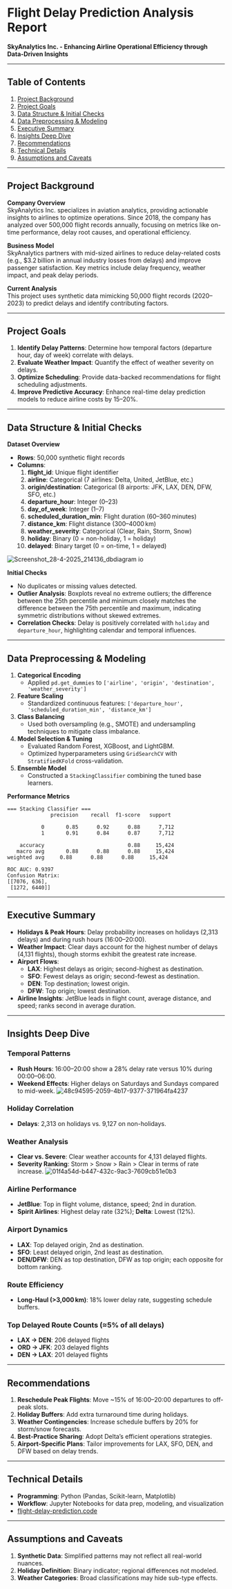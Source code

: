 # Flight Delay Prediction Analysis Report  
**SkyAnalytics Inc. - Enhancing Airline Operational Efficiency through Data-Driven Insights**

---

## Table of Contents

1. [Project Background](#project-background)
2. [Project Goals](#project-goals)
3. [Data Structure & Initial Checks](#data-structure--initial-checks)
4. [Data Preprocessing & Modeling](#data-preprocessing--modeling)
5. [Executive Summary](#executive-summary)
6. [Insights Deep Dive](#insights-deep-dive)
7. [Recommendations](#recommendations)
8. [Technical Details](#technical-details)
9. [Assumptions and Caveats](#assumptions-and-caveats)

---

## Project Background

**Company Overview**  
SkyAnalytics Inc. specializes in aviation analytics, providing actionable insights to airlines to optimize operations. Since 2018, the company has analyzed over 500,000 flight records annually, focusing on metrics like on-time performance, delay root causes, and operational efficiency.

**Business Model**  
SkyAnalytics partners with mid-sized airlines to reduce delay-related costs (e.g., \$3.2 billion in annual industry losses from delays) and improve passenger satisfaction. Key metrics include delay frequency, weather impact, and peak delay periods.

**Current Analysis**  
This project uses synthetic data mimicking 50,000 flight records (2020–2023) to predict delays and identify contributing factors.

---

## Project Goals

1. **Identify Delay Patterns**: Determine how temporal factors (departure hour, day of week) correlate with delays.  
2. **Evaluate Weather Impact**: Quantify the effect of weather severity on delays.  
3. **Optimize Scheduling**: Provide data-backed recommendations for flight scheduling adjustments.  
4. **Improve Predictive Accuracy**: Enhance real-time delay prediction models to reduce airline costs by 15–20%.

---

## Data Structure & Initial Checks

**Dataset Overview**  
- **Rows**: 50,000 synthetic flight records  
- **Columns**:  
  1. **flight_id**: Unique flight identifier  
  2. **airline**: Categorical (7 airlines: Delta, United, JetBlue, etc.)  
  3. **origin/destination**: Categorical (8 airports: JFK, LAX, DEN, DFW, SFO, etc.)  
  4. **departure_hour**: Integer (0–23)  
  5. **day_of_week**: Integer (1–7)  
  6. **scheduled_duration_min**: Flight duration (60–360 minutes)  
  7. **distance_km**: Flight distance (300–4000 km)  
  8. **weather_severity**: Categorical (Clear, Rain, Storm, Snow)  
  9. **holiday**: Binary (0 = non-holiday, 1 = holiday)  
  10. **delayed**: Binary target (0 = on-time, 1 = delayed)
 
      
![Screenshot_28-4-2025_214136_dbdiagram io](https://github.com/user-attachments/assets/1bc11c6f-a32c-4d41-baf2-73b56609c7bc)

**Initial Checks**  
- No duplicates or missing values detected.  
- **Outlier Analysis**: Boxplots reveal no extreme outliers; the difference between the 25th percentile and minimum closely matches the difference between the 75th percentile and maximum, indicating symmetric distributions without skewed extremes.  
- **Correlation Checks**: Delay is positively correlated with `holiday` and `departure_hour`, highlighting calendar and temporal influences.

---

## Data Preprocessing & Modeling

1. **Categorical Encoding**  
   - Applied `pd.get_dummies` to `['airline', 'origin', 'destination', 'weather_severity']`
2. **Feature Scaling**  
   - Standardized continuous features: `['departure_hour', 'scheduled_duration_min', 'distance_km']`
3. **Class Balancing**  
   - Used both oversampling (e.g., SMOTE) and undersampling techniques to mitigate class imbalance.
4. **Model Selection & Tuning**  
   - Evaluated Random Forest, XGBoost, and LightGBM.  
   - Optimized hyperparameters using `GridSearchCV` with `StratifiedKFold` cross-validation.
5. **Ensemble Model**  
   - Constructed a `StackingClassifier` combining the tuned base learners.

**Performance Metrics**  
```
=== Stacking Classifier ===
              precision    recall  f1-score   support

           0       0.85      0.92      0.88      7,712
           1       0.91      0.84      0.87      7,712

    accuracy                           0.88     15,424
   macro avg       0.88      0.88      0.88     15,424
weighted avg     0.88      0.88      0.88     15,424

ROC AUC: 0.9397
Confusion Matrix:
[[7076, 636],
 [1272, 6440]]
```

---

## Executive Summary

- **Holidays & Peak Hours**: Delay probability increases on holidays (2,313 delays) and during rush hours (16:00–20:00).  
- **Weather Impact**: Clear days account for the highest number of delays (4,131 flights), though storms exhibit the greatest rate increase.  
- **Airport Flows**:  
  - **LAX**: Highest delays as origin; second-highest as destination.  
  - **SFO**: Fewest delays as origin; second-fewest as destination.  
  - **DEN**: Top destination; lowest origin.  
  - **DFW**: Top origin; lowest destination.  
- **Airline Insights**: JetBlue leads in flight count, average distance, and speed; ranks second in average duration.

---

## Insights Deep Dive

### Temporal Patterns
- **Rush Hours**: 16:00–20:00 show a 28% delay rate versus 10% during 00:00–06:00.  
- **Weekend Effects**: Higher delays on Saturdays and Sundays compared to mid-week.
![48c94595-2059-4b17-9377-371964fa4237](https://github.com/user-attachments/assets/a58fefe0-9959-4411-a80e-eac8fca849d6)

### Holiday Correlation
- **Delays**: 2,313 on holidays vs. 9,127 on non-holidays.

### Weather Analysis
- **Clear vs. Severe**: Clear weather accounts for 4,131 delayed flights.  
- **Severity Ranking**: Storm > Snow > Rain > Clear in terms of rate increase.
![01f4a54d-b447-432c-9ac3-7609cb51e0b3](https://github.com/user-attachments/assets/5437c862-5fee-4521-8eab-3173ab47b956)

### Airline Performance
- **JetBlue**: Top in flight volume, distance, speed; 2nd in duration.  
- **Spirit Airlines**: Highest delay rate (32%); **Delta**: Lowest (12%).

### Airport Dynamics
- **LAX**: Top delayed origin, 2nd as destination.  
- **SFO**:  Least delayed origin, 2nd least as destination.  
- **DEN/DFW**: DEN as top destination, DFW as top origin; each opposite for bottom ranking.

### Route Efficiency
- **Long-Haul (>3,000 km)**: 18% lower delay rate, suggesting schedule buffers.  

### Top Delayed Route Counts (≈5% of all delays)
- **LAX → DEN**: 206 delayed flights  
- **ORD → JFK**: 203 delayed flights  
- **DEN → LAX**: 201 delayed flights

---

## Recommendations

1. **Reschedule Peak Flights**: Move ~15% of 16:00–20:00 departures to off-peak slots.  
2. **Holiday Buffers**: Add extra turnaround time during holidays.  
3. **Weather Contingencies**: Increase schedule buffers by 20% for storm/snow forecasts.  
4. **Best-Practice Sharing**: Adopt Delta’s efficient operations strategies.  
5. **Airport-Specific Plans**: Tailor improvements for LAX, SFO, DEN, and DFW based on delay trends.

---

## Technical Details

- **Programming**: Python (Pandas, Scikit-learn, Matplotlib)  
- **Workflow**: Jupyter Notebooks for data prep, modeling, and visualization
- [flight-delay-prediction.code](https://github.com/amr-salah92/flight-delay-prediction/blob/main/flight_delay_prediction.ipynb)


---

## Assumptions and Caveats

1. **Synthetic Data**: Simplified patterns may not reflect all real-world nuances.  
2. **Holiday Definition**: Binary indicator; regional differences not modeled.  
3. **Weather Categories**: Broad classifications may hide sub-type effects.



